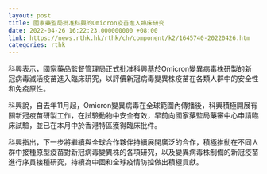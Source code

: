```yaml
---
layout: post
title: 國家藥監局批准科興的Omicron疫苗進入臨床研究
date: 2022-04-26 16:22:23.000000000 +08:00
link: https://news.rthk.hk/rthk/ch/component/k2/1645740-20220426.htm
categories: rthk
---
```


科興表示，國家藥品監督管理局正式批准科興基於Omicron變異病毒株研製的新冠病毒滅活疫苗進入臨床研究，以評價新冠病毒變異株疫苗在各類人群中的安全性和免疫原性。

科興說，自去年11月起，Omicron變異病毒在全球範圍內傳播後，科興積極開展有關新冠疫苗研製工作，在試驗動物中安全有效，早前向國家藥監局藥審中心申請臨床試驗，並已在本月中於香港特區獲得臨床批件。

科興指出，下一步將繼續與全球合作夥伴持續展開廣泛的合作，積極推動在不同人群中接種原型疫苗對新冠病毒變異株的各項研究，以及變異病毒株制備的新冠疫苗進行序貫接種研究，持續為中國和全球疫情防控做出積極貢獻。
